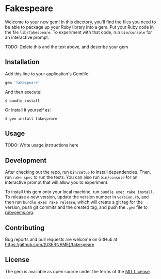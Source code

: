 # Fakespeare

Welcome to your new gem! In this directory, you'll find the files you need to be able to package up your Ruby library into a gem. Put your Ruby code in the file `lib/fakespeare`. To experiment with that code, run `bin/console` for an interactive prompt.

TODO: Delete this and the text above, and describe your gem

## Installation

Add this line to your application's Gemfile:

```ruby
gem 'fakespeare'
```

And then execute:

    $ bundle install

Or install it yourself as:

    $ gem install fakespeare

## Usage

TODO: Write usage instructions here

## Development

After checking out the repo, run `bin/setup` to install dependencies. Then, run `rake spec` to run the tests. You can also run `bin/console` for an interactive prompt that will allow you to experiment.

To install this gem onto your local machine, run `bundle exec rake install`. To release a new version, update the version number in `version.rb`, and then run `bundle exec rake release`, which will create a git tag for the version, push git commits and the created tag, and push the `.gem` file to [rubygems.org](https://rubygems.org).

## Contributing

Bug reports and pull requests are welcome on GitHub at https://github.com/[USERNAME]/fakespeare.

## License

The gem is available as open source under the terms of the [MIT License](https://opensource.org/licenses/MIT).
